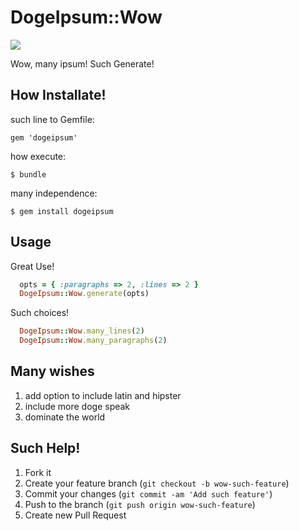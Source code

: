 # DogeIpsum::Wow

![](http://cdn.memegenerator.net/instances/500x/44540209.jpg)

Wow, many ipsum! Such Generate!

## How Installate!

such line to Gemfile:

    gem 'dogeipsum'

how execute:

    $ bundle

many independence:

    $ gem install dogeipsum

## Usage

Great Use!
  
  ```ruby
    opts = { :paragraphs => 2, :lines => 2 }
    DogeIpsum::Wow.generate(opts)
  ```

Such choices!

  ```ruby
    DogeIpsum::Wow.many_lines(2)
    DogeIpsum::Wow.many_paragraphs(2)
  ```

## Many wishes

1. add option to include latin and hipster
2. include more doge speak
3. dominate the world

## Such Help!

1. Fork it
2. Create your feature branch (`git checkout -b wow-such-feature`)
3. Commit your changes (`git commit -am 'Add such feature'`)
4. Push to the branch (`git push origin wow-such-feature`)
5. Create new Pull Request

